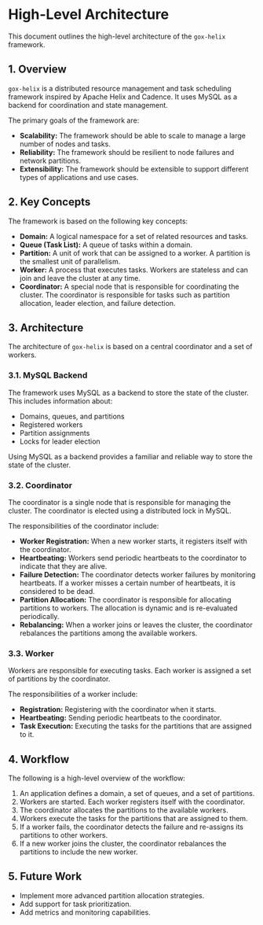 # High-Level Architecture

This document outlines the high-level architecture of the `gox-helix` framework.

## 1. Overview

`gox-helix` is a distributed resource management and task scheduling framework inspired by Apache Helix and Cadence. It uses MySQL as a backend for coordination and state management.

The primary goals of the framework are:

*   **Scalability:** The framework should be able to scale to manage a large number of nodes and tasks.
*   **Reliability:** The framework should be resilient to node failures and network partitions.
*   **Extensibility:** The framework should be extensible to support different types of applications and use cases.

## 2. Key Concepts

The framework is based on the following key concepts:

*   **Domain:** A logical namespace for a set of related resources and tasks.
*   **Queue (Task List):** A queue of tasks within a domain.
*   **Partition:** A unit of work that can be assigned to a worker. A partition is the smallest unit of parallelism.
*   **Worker:** A process that executes tasks. Workers are stateless and can join and leave the cluster at any time.
*   **Coordinator:** A special node that is responsible for coordinating the cluster. The coordinator is responsible for tasks such as partition allocation, leader election, and failure detection.

## 3. Architecture

The architecture of `gox-helix` is based on a central coordinator and a set of workers.

### 3.1. MySQL Backend

The framework uses MySQL as a backend to store the state of the cluster. This includes information about:

*   Domains, queues, and partitions
*   Registered workers
*   Partition assignments
*   Locks for leader election

Using MySQL as a backend provides a familiar and reliable way to store the state of the cluster.

### 3.2. Coordinator

The coordinator is a single node that is responsible for managing the cluster. The coordinator is elected using a distributed lock in MySQL.

The responsibilities of the coordinator include:

*   **Worker Registration:** When a new worker starts, it registers itself with the coordinator.
*   **Heartbeating:** Workers send periodic heartbeats to the coordinator to indicate that they are alive.
*   **Failure Detection:** The coordinator detects worker failures by monitoring heartbeats. If a worker misses a certain number of heartbeats, it is considered to be dead.
*   **Partition Allocation:** The coordinator is responsible for allocating partitions to workers. The allocation is dynamic and is re-evaluated periodically.
*   **Rebalancing:** When a worker joins or leaves the cluster, the coordinator rebalances the partitions among the available workers.

### 3.3. Worker

Workers are responsible for executing tasks. Each worker is assigned a set of partitions by the coordinator.

The responsibilities of a worker include:

*   **Registration:** Registering with the coordinator when it starts.
*   **Heartbeating:** Sending periodic heartbeats to the coordinator.
*   **Task Execution:** Executing the tasks for the partitions that are assigned to it.

## 4. Workflow

The following is a high-level overview of the workflow:

1.  An application defines a domain, a set of queues, and a set of partitions.
2.  Workers are started. Each worker registers itself with the coordinator.
3.  The coordinator allocates the partitions to the available workers.
4.  Workers execute the tasks for the partitions that are assigned to them.
5.  If a worker fails, the coordinator detects the failure and re-assigns its partitions to other workers.
6.  If a new worker joins the cluster, the coordinator rebalances the partitions to include the new worker.

## 5. Future Work

*   Implement more advanced partition allocation strategies.
*   Add support for task prioritization.
*   Add metrics and monitoring capabilities.

